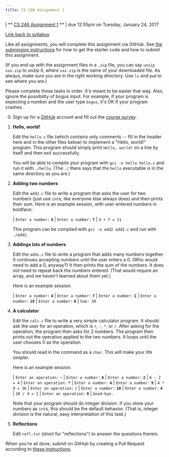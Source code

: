 ```yaml
---
title: CS 246 Assignment 1
---
```


<div id="header">

| ** [CS 246 Assignment 1](http://cs.brynmawr.edu/cs246/hw01/README.html) **
| due 12:55pm on Tuesday, January 24, 2017

</div>

[Link back to syllabus](../syllabus.html)

Like all assignments, you will complete this assignment via
GitHub. See [the submission instructions](../submission.html)
for how to get the starter code and how to submit this
assignment.

(If you end up with the assignment files in a `.zip` file,
you can say `unzip xxx.zip` to unzip it, where `xxx.zip`
is the name of your downloaded file. As always, make sure
you are in the right working directory. Use `ls` and `pwd`
to see where you are.)

Please complete these tasks in order. It's meant to be
easier that way. Also, ignore the possibility of bogus
input. For example, if your program is expecting a number
and the user type `bogus`, it's OK if your program crashes.

0. Sign up for a [GitHub](https://github.com/) account
   and fill out the [course survey](TODO).

1. **Hello, world!**

    Edit the `hello.c` file (which contains only comments
    -- fill in the header here and in the other files below)
to implement a "Hello, world!" program. This program should
simply print `Hello, world!` on a line by itself and then
exit successfully.

    You will be able to compile your program with `gcc -o hello hello.c` and run it with `./hello`. (The `./` there says that the `hello`
    executable is in the same directory as you are.)

2. **Adding two numbers**

    Edit the `add2.c` file to write a program that asks the user
    for two numbers (just use `int`s, like everyone else always
    does) and then prints their sum. Here is an example session,
    with user-entered numbers in boldface:

    | `Enter a number:` **`4`**
    | `Enter a number:` **`7`**
    | `4 + 7 = 11`

    This program can be compiled with `gcc -o add2 add2.c` and run
    with `./add2`.

3. **Addings lots of numbers**

    Edit the `adds.c` file to write a program that adds many
    numbers together. It continues accepting numbers until the
    user enters a 0. (Who would need to add a 0, anyway?)
    It then prints the sum of the numbers. It does *not* need
    to repeat back the numbers entered. (That would require
    an array, and we haven't learned about them yet.)

    Here is an example session:

    | `Enter a number:` **`4`**
    | `Enter a number:` **`7`**
    | `Enter a number:` **`1`**
    | `Enter a number:` **`18`**
    | `Enter a number:` **`0`**
    | `Sum: 30`

4. **A calculator**

    Edit the `calc.c` file to write a very simple calculator
    program. It should ask the user for an operation, which
    is `+`, `-`, `*`, or `/`. After asking for the operation,
    the program then asks for 2 numbers. The program then
    prints out the operation applied to the two numbers.
    It loops until the user chooses 0 as the operation.

    You should read in the command as a `char`. This will
    make your life simpler.

    Here is an example session:

    | `Enter an operation:` **`-`**
    | `Enter a number:` **`6`**
    | `Enter a number:` **`2`**
    | `6 - 2 = 4`
    | `Enter an operation:` **`*`**
    | `Enter a number:` **`4`**
    | `Enter a number:` **`9`**
    | `4 * 9 = 36`
    | `Enter an operation:` **`/`**
    | `Enter a number:` **`10`**
    | `Enter a number:` **`4`**
    | `10 / 4 = 2`
    | `Enter an operation:` **`0`**
    | `Good-bye.`

    Note that your program should do integer division. If
    you store your numbers as `int`s, this should be the
    default behavior. (That is, integer division is the
    natural, easy interpretation of this task.)

5. **Reflections**

    Edit `refl.txt` (short for "reflections") to answer
    the questions therein.

When you're all done, submit on GitHub by creating a Pull
Request according to [these instructions](../submission.html).
